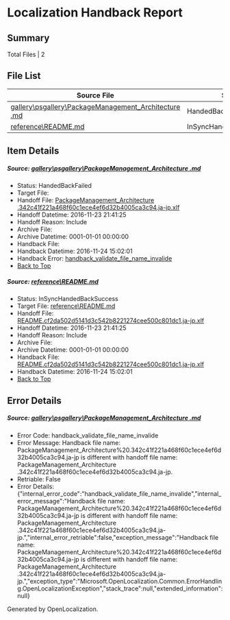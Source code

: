 # <a name='report-top'></a> Localization Handback Report

## Summary
 Total Files | 2

## File List
 Source File | Status | Details 
 ----------- | ------ | ------- 
 [gallery\psgallery\PackageManagement_Architecture .md](https://github.com/PowerShell/powerShell-Docs/blob/e6c526d1074f61154d03b92b6bf6f599976f5936/gallery/psgallery/PackageManagement_Architecture%20.md) | HandedBackFailed | [Details](#c84ff58e4378feffa15c91485826b74f421c737e120)
 [reference\README.md](https://github.com/PowerShell/powerShell-Docs/blob/6f2cc23f6fce9c267e793fa8653f292e6a6b98ec/reference/README.md) | InSyncHandedBackSuccess | [Details](#edafde9188cad3b21d0cd2b30cfaaf1bede9b1952174)

## Item Details
##### <a name='c84ff58e4378feffa15c91485826b74f421c737e120'></a> Source: [gallery\psgallery\PackageManagement_Architecture .md](https://github.com/PowerShell/powerShell-Docs/blob/e6c526d1074f61154d03b92b6bf6f599976f5936/gallery/psgallery/PackageManagement_Architecture%20.md)
* Status: HandedBackFailed
* Target File: 
* Handoff File: [PackageManagement_Architecture .342c41f221a468f60c1ece4ef6d32b4005ca3c94.ja-jp.xlf](https://github.com/PowerShell/powerShell-Docs.handoff/blob/af93e5e9479ea36a21bd342a73b45c8c0b3005d3/ol-handoff/PowerShell/powerShell-Docs.ja-jp/live/PackageManagement_Architecture%20.342c41f221a468f60c1ece4ef6d32b4005ca3c94.ja-jp.xlf)
* Handoff Datetime: 2016-11-23 21:41:25
* Handoff Reason: Include
* Archive File: 
* Archive Datetime: 0001-01-01 00:00:00
* Handback File: 
* Handback Datetime: 2016-11-24 15:02:01
* Handback Error: [handback_validate_file_name_invalide](#c84ff58e4378feffa15c91485826b74f421c737e120handback_validate_file_name_invalide)
* [Back to Top](#report-top)

##### <a name='edafde9188cad3b21d0cd2b30cfaaf1bede9b1952174'></a> Source: [reference\README.md](https://github.com/PowerShell/powerShell-Docs/blob/6f2cc23f6fce9c267e793fa8653f292e6a6b98ec/reference/README.md)
* Status: InSyncHandedBackSuccess
* Target File: [reference\README.md](https://github.com/PowerShell/powerShell-Docs.ja-jp/blob/24a71fb31904c1f775a7e0b988eba587de408b69/reference/README.md)
* Handoff File: [README.cf2da502d5141d3c542b8221274cee500c801dc1.ja-jp.xlf](https://github.com/PowerShell/powerShell-Docs.handoff/blob/af93e5e9479ea36a21bd342a73b45c8c0b3005d3/ol-handoff/PowerShell/powerShell-Docs.ja-jp/live/README.cf2da502d5141d3c542b8221274cee500c801dc1.ja-jp.xlf)
* Handoff Datetime: 2016-11-23 21:41:25
* Handoff Reason: Include
* Archive File: 
* Archive Datetime: 0001-01-01 00:00:00
* Handback File: [README.cf2da502d5141d3c542b8221274cee500c801dc1.ja-jp.xlf](https://github.com/PowerShell/powerShell-Docs.handback/blob/1f203e8355ac7ae60ffb820b03f9b5f1f038e741/ol-handback/PowerShell/powerShell-Docs.ja-jp/live/README.cf2da502d5141d3c542b8221274cee500c801dc1.ja-jp.xlf)
* Handback Datetime: 2016-11-24 15:02:01
* [Back to Top](#report-top)


## Error Details
##### <a name='c84ff58e4378feffa15c91485826b74f421c737e120handback_validate_file_name_invalide'></a> Source: [gallery\psgallery\PackageManagement_Architecture .md](#c84ff58e4378feffa15c91485826b74f421c737e120)
* Error Code: handback_validate_file_name_invalide
* Error Message: Handback file name: PackageManagement_Architecture%20.342c41f221a468f60c1ece4ef6d32b4005ca3c94.ja-jp is different with handoff file name: PackageManagement_Architecture .342c41f221a468f60c1ece4ef6d32b4005ca3c94.ja-jp.
* Retriable: False
* Error Details: {"internal_error_code":"handback_validate_file_name_invalide","internal_error_message":"Handback file name: PackageManagement_Architecture%20.342c41f221a468f60c1ece4ef6d32b4005ca3c94.ja-jp is different with handoff file name: PackageManagement_Architecture .342c41f221a468f60c1ece4ef6d32b4005ca3c94.ja-jp.","internal_error_retriable":false,"exception_message":"Handback file name: PackageManagement_Architecture%20.342c41f221a468f60c1ece4ef6d32b4005ca3c94.ja-jp is different with handoff file name: PackageManagement_Architecture .342c41f221a468f60c1ece4ef6d32b4005ca3c94.ja-jp.","exception_type":"Microsoft.OpenLocalization.Common.ErrorHandling.OpenLocalizationException","stack_trace":null,"extended_information":null}


Generated by OpenLocalization.
